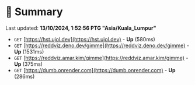 # 📖 Summary
Last updated: **13/10/2024, 1:52:56 PTG "Asia/Kuala_Lumpur"**

- `GET` [https://hst.ujol.dev](https://hst.ujol.dev) - **Up** (580ms)
- `GET` [https://reddviz.deno.dev/gimme](https://reddviz.deno.dev/gimme) - **Up** (1531ms)
- `GET` [https://reddviz.amar.kim/gimme](https://reddviz.amar.kim/gimme) - **Up** (375ms)
- `GET` [https://dumb.onrender.com](https://dumb.onrender.com) - **Up** (286ms)
